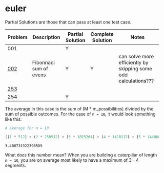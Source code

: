 # euler

Partial Solutions are those that can pass at least one test case.

| Problem                                                      | Description            | Partial Solution | Complete Solution | Notes                                                        |
| ------------------------------------------------------------ | ---------------------- | ---------------- | ----------------- | ------------------------------------------------------------ |
| 001                                                          |                        | Y                |                   |                                                              |
| [002](https://www.hackerrank.com/contests/projecteuler/challenges/euler002/problem?h_r=profile) | Fibonnaci sum of evens | Y                | Y                 | can solve more efficiently by skipping some odd calculations??? |
| [253](https://www.hackerrank.com/contests/projecteuler/challenges/euler253/problem) |                        |                  |                   |                                                              |
| 254                                                          |                        | Y                |                   |                                                              |



The average in this case is the sum of (M * m_possibilities) divided by the sum of possible outcomes. For the case of `n = 10`, it would look something like this:

```python
# average for n = 10

((1 * 512) + (2 * 250912) + (3 * 1815264) + (4 * 1418112) + (5 * 144000)) / (512 + 250912 + 1815264 + 1418112 + 144000)
```

```
3.400731922398589
```

What does this number mean? When you are building a caterpillar of length `n = 10`, you are on average most likely to have a maximum of 3 - 4 segments.